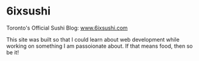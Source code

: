 # 6ixsushi
Toronto's Official Sushi Blog: www.6ixsushi.com

This site was built so that I could learn about web development while working on something I am passoionate about. If that means food, then so be it!

